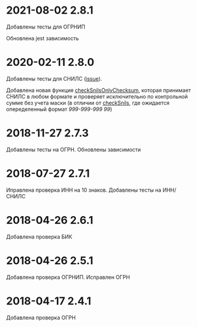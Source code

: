 # 2021-08-02 2.8.1
Добавлены тесты для ОГРНИП

Обновлена jest зависимость

# 2020-02-11 2.8.0
Добавлены тесты для СНИЛС ([issue](https://github.com/kdmatrosov/validation-codes/issues/1)). 

Добавлена новая функция [checkSnilsOnlyChecksum](./functions/checkSnilsOnlyChecksum.js), которая принимает СНИЛС в любом формате и проверяет исключительно по контрольной сумме без учета маски (в отличии от [checkSnils](./functions/checkSnils.js), где ожидается опеределенный формат *999-999-999 99*)

# 2018-11-27 2.7.3
Добавлены тесты на ОГРН. Обновлены зависимости

# 2018-07-27 2.7.1
Иправлена проверка ИНН на 10 знаков. Добавлены тесты на ИНН/СНИЛС

# 2018-04-26 2.6.1
Добавлена проверка БИК

# 2018-04-26 2.5.1
Добавлена проверка ОГРНИП. Исправлен ОГРН

# 2018-04-17 2.4.1
Добавлена проверка ОГРН